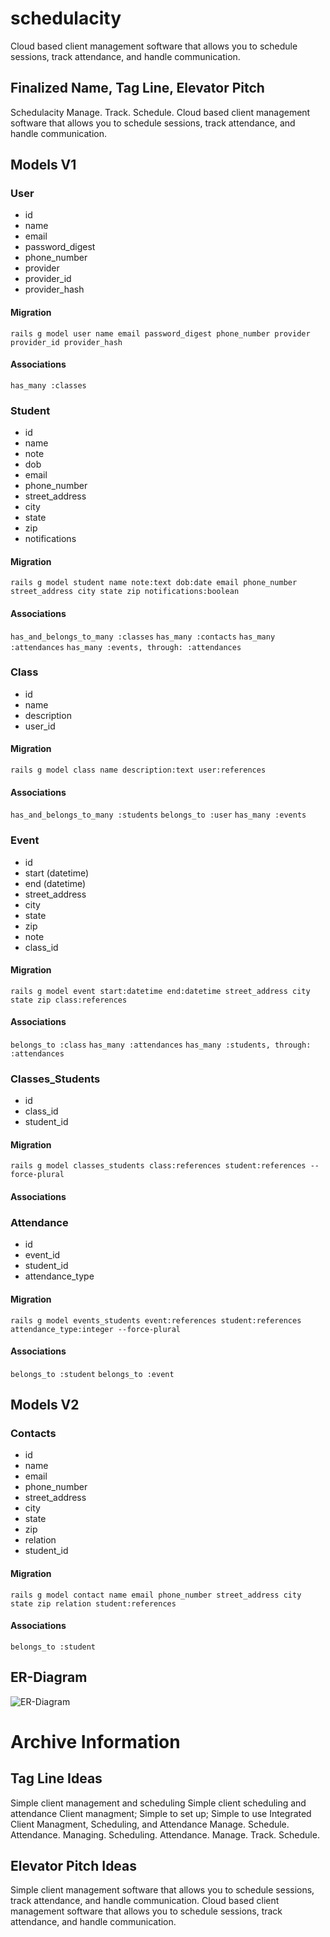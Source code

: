 # schedulacity
Cloud based client management software that allows you to schedule sessions, track attendance, and handle communication.

## Finalized Name, Tag Line, Elevator Pitch
Schedulacity
Manage. Track. Schedule.
Cloud based client management software that allows you to schedule sessions, track attendance, and handle communication.

## Models V1

### User
  - id
  - name
  - email
  - password_digest
  - phone_number
  - provider
  - provider_id
  - provider_hash

#### Migration
`rails g model user name email password_digest phone_number provider provider_id provider_hash`

#### Associations
`has_many :classes`

### Student
  - id
  - name
  - note
  - dob
  - email
  - phone_number
  - street_address
  - city
  - state
  - zip
  - notifications

#### Migration
`rails g model student name note:text dob:date email phone_number street_address city state zip notifications:boolean`

#### Associations
`has_and_belongs_to_many :classes`
`has_many :contacts`
`has_many :attendances`
`has_many :events, through: :attendances`

### Class
  - id
  - name
  - description
  - user_id

#### Migration
`rails g model class name description:text user:references`

#### Associations
`has_and_belongs_to_many :students`
`belongs_to :user`
`has_many :events`

### Event
  - id
  - start (datetime)
  - end (datetime)
  - street_address
  - city
  - state
  - zip
  - note
  - class_id

#### Migration
`rails g model event start:datetime end:datetime street_address city state zip class:references`

#### Associations
`belongs_to :class`
`has_many :attendances`
`has_many :students, through: :attendances`

### Classes_Students
  - id
  - class_id
  - student_id

#### Migration
`rails g model classes_students class:references student:references --force-plural`

#### Associations

### Attendance
  - id
  - event_id
  - student_id
  - attendance_type

#### Migration
`rails g model events_students event:references student:references attendance_type:integer --force-plural`

#### Associations
`belongs_to :student`
`belongs_to :event`

## Models V2

### Contacts
  - id
  - name
  - email
  - phone_number
  - street_address
  - city
  - state
  - zip
  - relation
  - student_id

#### Migration
`rails g model contact name email phone_number street_address city state zip relation student:references`

#### Associations
`belongs_to :student`

## ER-Diagram
![ER-Diagram](https://raw.githubusercontent.com/ncronquist/schedulacity/master/app/assets/images/ERDiagram.jpg)

# Archive Information
## Tag Line Ideas
Simple client management and scheduling
Simple client scheduling and attendance
Client managment; Simple to set up; Simple to use
Integrated Client Managment, Scheduling, and Attendance
Manage. Schedule. Attendance.
Managing. Scheduling. Attendance.
Manage. Track. Schedule.

## Elevator Pitch Ideas
Simple client management software that allows you to schedule sessions, track attendance, and handle communication.
Cloud based client management software that allows you to schedule sessions, track attendance, and handle communication.

